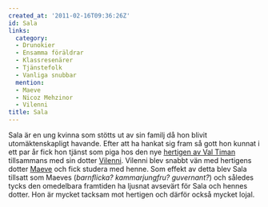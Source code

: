 ```yaml
---
created_at: '2011-02-16T09:36:26Z'
id: Sala
links:
  category:
  - Drunokier
  - Ensamma föräldrar
  - Klassresenärer
  - Tjänstefolk
  - Vanliga snubbar
  mention:
  - Maeve
  - Nicoz Mehzinor
  - Vilenni
title: Sala
---
```


Sala är en ung kvinna som stötts ut av sin familj då hon blivit utomäktenskapligt havande. Efter att
ha hankat sig fram så gott hon kunnat i ett par år fick hon tjänst som piga hos den nye [hertigen av
Val Timan] tillsammans med sin dotter [Vilenni]. Vilenni blev snabbt vän med hertigens dotter
[Maeve] och fick studera med henne. Som effekt av detta blev Sala tillsatt som Maeves (*barnflicka?
kammarjungfru? guvernant?*) och således tycks den omedelbara framtiden ha ljusnat avsevärt för Sala
och hennes dotter. Hon är mycket tacksam mot hertigen och därför också mycket lojal.

  [hertigen av Val Timan]: Nicoz_Mehzinor
  [Vilenni]: Vilenni
  [Maeve]: Maeve
